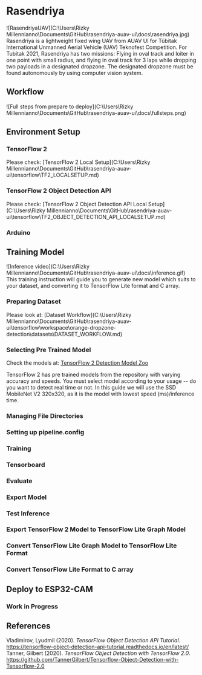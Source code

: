 # Rasendriya  
![RasendriyaUAV](C:\Users\Rizky Millennianno\Documents\GitHub\rasendriya-auav-ui\docs\rasendriya.jpg)
Rasendriya is a lightweight fixed wing UAV from AUAV UI for Tübitak International Unmanned Aerial Vehicle (UAV) Teknofest Competition. For Tubitak 2021, Rasendriya has two missions: Flying in oval track and loiter in one point with small radius, and flying in oval track for 3 laps while dropping two payloads in a designated dropzone. The designated dropzone must be found autonomously by using computer vision system.

## Workflow
![Full steps from prepare to deploy](C:\Users\Rizky Millennianno\Documents\GitHub\rasendriya-auav-ui\docs\fullsteps.png)

## Environment Setup
### TensorFlow 2
Please check: [TensorFlow 2 Local Setup](C:\Users\Rizky Millennianno\Documents\GitHub\rasendriya-auav-ui\tensorflow\TF2_LOCALSETUP.md)
### TensorFlow 2 Object Detection API
Please check: [TensorFlow 2 Object Detection API Local Setup](C:\Users\Rizky Millennianno\Documents\GitHub\rasendriya-auav-ui\tensorflow\TF2_OBJECT_DETECTION_API_LOCALSETUP.md)
### Arduino

## Training Model
![Inference video](C:\Users\Rizky Millennianno\Documents\GitHub\rasendriya-auav-ui\docs\inference.gif)  
This training instruction will guide you to generate new model which suits to your dataset, and converting it to TensorFlow Lite format and C array.
### Preparing Dataset
Please look at: [Dataset Workflow](C:\Users\Rizky Millennianno\Documents\GitHub\rasendriya-auav-ui\tensorflow\workspace\orange-dropzone-detection\datasets\DATASET_WORKFLOW.md)
### Selecting Pre Trained Model
Check the models at: [TensorFlow 2 Detection Model Zoo](https://github.com/tensorflow/models/blob/master/research/object_detection/g3doc/tf2_detection_zoo.md)

TensorFlow 2 has pre trained models from the repository with varying accuracy and speeds. You must select model according to your usage -- do you want to detect real time or not. In this guide we will use the SSD MobileNet V2 320x320, as it is the model with lowest speed (ms)/inference time.
### Managing File Directories
### Setting up pipeline.config
### Training
### Tensorboard
### Evaluate
### Export Model
### Test Inference
### Export TensorFlow 2 Model to TensorFlow Lite Graph Model
### Convert TensorFlow Lite Graph Model to TensorFlow Lite Format
### Convert TensorFlow Lite Format to C array

## Deploy to ESP32-CAM
### Work in Progress

## References
Vladimirov, Lyudmil (2020). *TensorFlow Object Detection API Tutorial*. https://tensorflow-object-detection-api-tutorial.readthedocs.io/en/latest/  
Tanner, Gilbert (2020). *TensorFlow Object Detection with TensorFlow 2.0*. https://github.com/TannerGilbert/Tensorflow-Object-Detection-with-Tensorflow-2.0  
